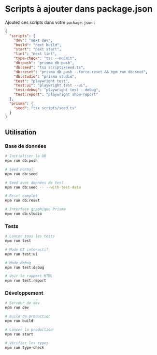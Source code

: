 # Scripts à ajouter dans package.json

Ajoutez ces scripts dans votre `package.json` :

```json
{
  "scripts": {
    "dev": "next dev",
    "build": "next build",
    "start": "next start",
    "lint": "next lint",
    "type-check": "tsc --noEmit",
    "db:push": "prisma db push",
    "db:seed": "tsx scripts/seed.ts",
    "db:reset": "prisma db push --force-reset && npm run db:seed",
    "db:studio": "prisma studio",
    "test": "playwright test",
    "test:ui": "playwright test --ui",
    "test:debug": "playwright test --debug",
    "test:report": "playwright show-report"
  },
  "prisma": {
    "seed": "tsx scripts/seed.ts"
  }
}
```

## Utilisation

### Base de données
```bash
# Initialiser la DB
npm run db:push

# Seed normal
npm run db:seed

# Seed avec données de test
npm run db:seed -- --with-test-data

# Reset complet
npm run db:reset

# Interface graphique Prisma
npm run db:studio
```

### Tests
```bash
# Lancer tous les tests
npm run test

# Mode UI interactif
npm run test:ui

# Mode debug
npm run test:debug

# Voir le rapport HTML
npm run test:report
```

### Développement
```bash
# Serveur de dev
npm run dev

# Build de production
npm run build

# Lancer la production
npm run start

# Vérifier les types
npm run type-check
``` 